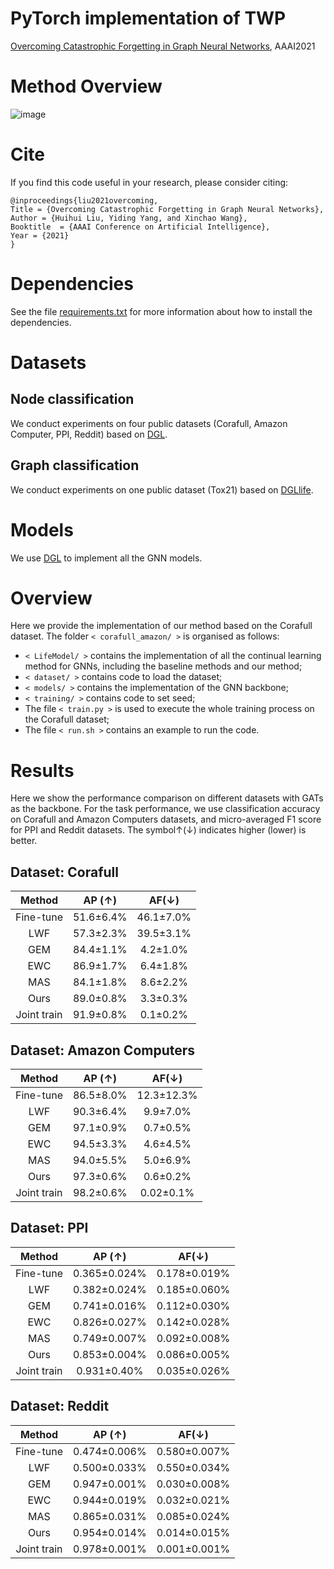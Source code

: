 # PyTorch implementation of TWP
[Overcoming Catastrophic Forgetting in Graph Neural Networks](https://arxiv.org/pdf/2012.06002.pdf), AAAI2021

# Method Overview
![image](https://github.com/hhliu79/TWP/blob/master/overview.png)

# Cite
If you find this code useful in your research, please consider citing:

    @inproceedings{liu2021overcoming,
	Title = {Overcoming Catastrophic Forgetting in Graph Neural Networks},
	Author = {Huihui Liu, Yiding Yang, and Xinchao Wang},
	Booktitle  = {AAAI Conference on Artificial Intelligence},
	Year = {2021}
    }

# Dependencies
See the file [requirements.txt](https://github.com/hhliu79/TWP/blob/master/requirements.txt) for more information about how to install the dependencies.

# Datasets
## Node classification
We conduct experiments on four public datasets (Corafull, Amazon Computer, PPI, Reddit) based on [DGL](https://docs.dgl.ai/en/0.4.x/).<br>

## Graph classification
We conduct experiments on one public dataset (Tox21) based on [DGLlife](https://lifesci.dgl.ai/index.html).

# Models
We use [DGL](https://docs.dgl.ai/en/0.4.x/) to implement all the GNN models.

# Overview
Here we provide the implementation of our method based on the Corafull dataset. The folder `< corafull_amazon/ >` is organised as follows:
* `< LifeModel/ >` contains the implementation of all the continual learning method for GNNs, including the baseline methods and our method;
* `< dataset/ >`  contains code to load the dataset; 
* `< models/ >` contains the implementation of the GNN backbone;
* `< training/ >` contains code to set seed;
* The file `< train.py >` is used to execute the whole training process on the Corafull dataset;
* The file `< run.sh >` contains an example to run the code.

# Results
Here we show the performance comparison on different datasets with GATs as the backbone. For the task performance, we use classification accuracy on Corafull and Amazon Computers datasets, and micro-averaged F1 score for PPI and Reddit datasets. The symbol↑(↓) indicates higher (lower) is better. 

## Dataset: Corafull

| Method | AP (↑) | AF(↓) |
| :---:         |     :---:      |     :---:    |
| Fine-tune   | 51.6±6.4%     | 46.1±7.0%    |
| LWF     | 57.3±2.3%     | 39.5±3.1%       |
| GEM   | 84.4±1.1%     | 4.2±1.0%    |
| EWC     | 86.9±1.7%     | 6.4±1.8%       |
| MAS   | 84.1±1.8%     | 8.6±2.2%    |
| Ours   | 89.0±0.8%     | 3.3±0.3%       |
| Joint train   | 91.9±0.8%     | 0.1±0.2%       |

## Dataset: Amazon Computers
| Method | AP (↑) | AF(↓) |
| :---:         |     :---:      |     :---:    |
| Fine-tune   | 86.5±8.0%     | 12.3±12.3%    |
| LWF     | 90.3±6.4%     | 9.9±7.0%       |
| GEM   | 97.1±0.9%     | 0.7±0.5%    |
| EWC     | 94.5±3.3%     | 4.6±4.5%       |
| MAS   | 94.0±5.5%     | 5.0±6.9%    |
| Ours   | 97.3±0.6%     | 0.6±0.2%       |
| Joint train   | 98.2±0.6%     | 0.02±0.1%       |

## Dataset: PPI
| Method | AP (↑) | AF(↓) |
| :---:         |     :---:      |     :---:    |
| Fine-tune   | 0.365±0.024%     | 0.178±0.019%    |
| LWF     | 0.382±0.024%     | 0.185±0.060%     |
| GEM   | 0.741±0.016%     | 0.112±0.030%   |
| EWC     | 0.826±0.027%     | 0.142±0.028%     |
| MAS   | 0.749±0.007%     | 0.092±0.008%   |
| Ours   | 0.853±0.004%     | 0.086±0.005%     |
| Joint train   | 0.931±0.40%     | 0.035±0.026%       |

## Dataset: Reddit
| Method | AP (↑) | AF(↓) |
| :---:         |     :---:      |     :---:    |
| Fine-tune   | 0.474±0.006%     | 0.580±0.007%    |
| LWF     | 0.500±0.033%     | 0.550±0.034%     |
| GEM   | 0.947±0.001%     | 0.030±0.008%   |
| EWC     | 0.944±0.019%     | 0.032±0.021%     |
| MAS   | 0.865±0.031%     | 0.085±0.024%   |
| Ours   | 0.954±0.014%     | 0.014±0.015%     |
| Joint train   | 0.978±0.001%     | 0.001±0.001%       |

